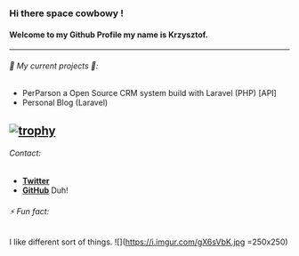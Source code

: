 ### Hi there space cowbowy !
#### Welcome to my Github Profile my name is Krzysztof.
------------------
###### 🤔 My current projects 🤔:
- PerParson a Open Source CRM system build with Laravel (PHP) [API]
- Personal Blog (Laravel)

[![trophy](https://github-profile-trophy.vercel.app/?username=kbuczynski-nashpl&theme=gruvbox)](https://github.com/ryo-ma/github-profile-trophy)
------------------

###### Contact:
- [**Twitter**](https://twitter.com/NashPL)
- [**GitHub**](https://github.com/kbuczynski-nashpl) Duh!

###### ⚡ Fun fact: 
I like different sort of things.
![](https://i.imgur.com/gX6sVbK.jpg =250x250)

